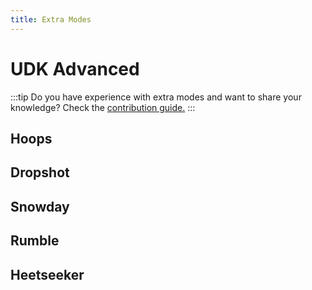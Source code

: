 ```yaml
---
title: Extra Modes
---
```

# UDK Advanced

:::tip
Do you have experience with extra modes and want to share your knowledge? Check the [contribution guide.](/more/contribute)
:::

## Hoops <Badge text="not finished" type="warning"/>

## Dropshot <Badge text="not finished" type="warning"/>

## Snowday <Badge text="not finished" type="warning"/>

## Rumble <Badge text="not finished" type="warning"/>

## Heetseeker <Badge text="not finished" type="warning"/>